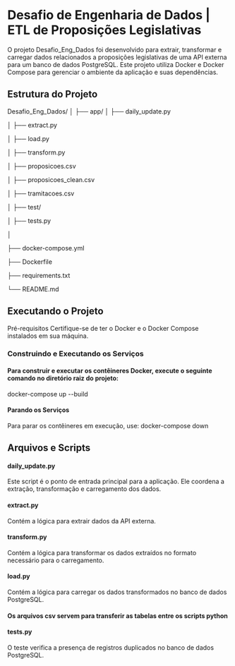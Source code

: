 # Desafio de Engenharia de Dados | ETL de Proposições Legislativas

O projeto Desafio_Eng_Dados foi desenvolvido para extrair, transformar e carregar dados relacionados a proposições legislativas de uma API externa para um banco de dados PostgreSQL. Este projeto utiliza Docker e Docker Compose para gerenciar o ambiente da aplicação e suas dependências.

## Estrutura do Projeto

Desafio_Eng_Dados/
│
├── app/
│   ├── daily_update.py

│   ├── extract.py

│   ├── load.py

│   ├── transform.py

│   ├── proposicoes.csv

│   ├── proposicoes_clean.csv

│   ├── tramitacoes.csv

│
├── test/

│   ├── tests.py

│

├── docker-compose.yml

├── Dockerfile

├── requirements.txt

└── README.md

## Executando o Projeto
Pré-requisitos
Certifique-se de ter o Docker e o Docker Compose instalados em sua máquina.

### Construindo e Executando os Serviços

#### Para construir e executar os contêineres Docker, execute o seguinte comando no diretório raiz do projeto:
docker-compose up --build

#### Parando os Serviços
Para parar os contêineres em execução, use:
docker-compose down

## Arquivos e Scripts
#### daily_update.py
Este script é o ponto de entrada principal para a aplicação. Ele coordena a extração, transformação e carregamento dos dados.

#### extract.py
Contém a lógica para extrair dados da API externa.

#### transform.py
Contém a lógica para transformar os dados extraídos no formato necessário para o carregamento.

#### load.py
Contém a lógica para carregar os dados transformados no banco de dados PostgreSQL.

#### Os arquivos csv servem para transferir as tabelas entre os scripts python

#### tests.py
O teste verifica a presença de registros duplicados no banco de dados PostgreSQL.

